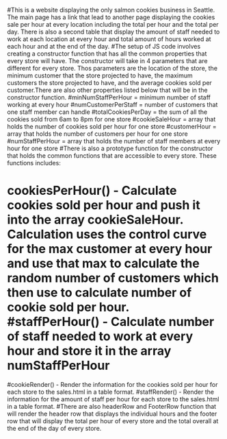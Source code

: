 #This is a website displaying the only salmon cookies business in Seattle. The main page has a link that lead to another page displaying the cookies sale per hour at every location including the total per hour and the total per day. There is also a second table that display the amount of staff needed to work at each location at every hour and total amount of hours worked at each hour and at the end of the day.
#The setup of JS code involves creating a constructor function that has all the common properties that every store will have. The constructor will take in 4 parameters that are different for every store. Thos parameters are the location of the store, the minimum customer that the store projected to have, the maximum customers the store projected to have, and the average cookies sold per customer.There are also other properties listed below that will be in the constructor function. 
#minNumStaffPerHour = minimum number of staff working at every hour 
#numCustomerPerStaff = number of customers that one staff member can handle
#totalCookiesPerDay = the sum of all the cookies sold from 6am to 8pm for one store
#cookieSaleHour = array that holds the number of cookies sold per hour for one store
#customerHour = array that holds the number of customers per hour for one store
#numStaffPerHour = array that holds the number of staff members at every hour for one store
#There is also a prototype function for the constructor that holds the common functions that are accessible to every store. These functions includes: 
# cookiesPerHour() - Calculate cookies sold per hour and push it into the array cookieSaleHour. Calculation uses the control curve for the max customer at every hour and use that max to calculate the random number of customers which then use to calculate number of cookie sold per hour. #staffPerHour() -  Calculate number of staff needed to work at every hour and store it in the array numStaffPerHour
#cookieRender() - Render the information for the cookies sold per hour for each store to the sales.html in a table format. 
#staffRender() - Render the information for the amount of staff per hour for each store to the sales.html in a table format.
#There are also headerRow and FooterRow function that will render the header row that displays the individual hours and the footer row that will display the total per hour of every store and the total overall at the end of the day of every store. 
